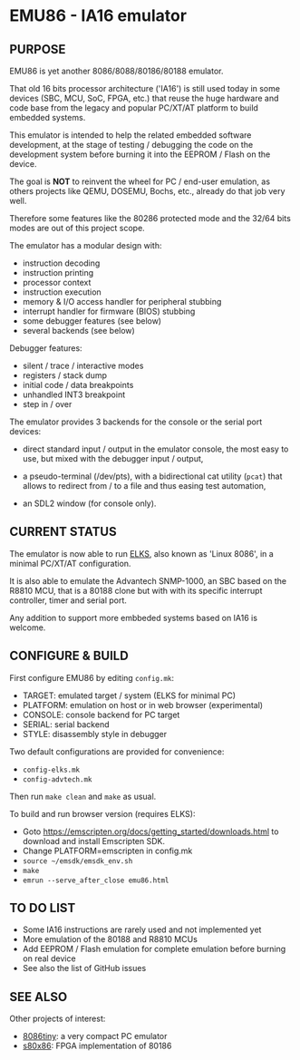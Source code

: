 # EMU86 - IA16 emulator

## PURPOSE

EMU86 is yet another 8086/8088/80186/80188 emulator.

That old 16 bits processor architecture ('IA16') is still used today in some devices
(SBC, MCU, SoC, FPGA, etc.) that reuse the huge hardware and code base from
the legacy and popular PC/XT/AT platform to build embedded systems.

This emulator is intended to help the related embedded software development,
at the stage of testing / debugging the code on the development system before
burning it into the EEPROM / Flash on the device.

The goal is **NOT** to reinvent the wheel for PC / end-user emulation, as others
projects like QEMU, DOSEMU, Bochs, etc., already do that job very well.

Therefore some features like the 80286 protected mode and the 32/64 bits
modes are out of this project scope.

The emulator has a modular design with:
- instruction decoding
- instruction printing
- processor context
- instruction execution
- memory & I/O access handler for peripheral stubbing
- interrupt handler for firmware (BIOS) stubbing
- some debugger features (see below)
- several backends (see below)

Debugger features:
- silent / trace / interactive modes
- registers / stack dump
- initial code / data breakpoints
- unhandled INT3 breakpoint
- step in / over

The emulator provides 3 backends for the console or the serial port devices:

* direct standard input / output in the emulator console,
the most easy to use, but mixed with the debugger input / output,

* a pseudo-terminal (/dev/pts), with a bidirectional cat utility (`pcat`)
that allows to redirect from / to a file and thus easing test automation,

* an SDL2 window (for console only).


## CURRENT STATUS

The emulator is now able to run [ELKS](https://github.com/jbruchon/elks),
also known as 'Linux 8086', in a minimal PC/XT/AT configuration.

It is also able to emulate the Advantech SNMP-1000, an SBC based on the R8810 MCU,
that is a 80188 clone but with with its specific interrupt controller, timer and serial port.

Any addition to support more embbeded systems based on IA16 is welcome.


## CONFIGURE & BUILD

First configure EMU86 by editing `config.mk`:
* TARGET: emulated target / system (ELKS for minimal PC)
* PLATFORM: emulation on host or in web browser (experimental)
* CONSOLE: console backend for PC target
* SERIAL: serial backend
* STYLE: disassembly style in debugger

Two default configurations are provided for convenience:
* `config-elks.mk`
* `config-advtech.mk`

Then run `make clean` and `make` as usual.

To build and run browser version (requires ELKS):
* Goto https://emscripten.org/docs/getting_started/downloads.html to download and install Emscripten SDK.
* Change PLATFORM=emscripten in config.mk
* `source ~/emsdk/emsdk_env.sh`
* `make`
* `emrun --serve_after_close emu86.html`


## TO DO LIST

* Some IA16 instructions are rarely used and not implemented yet
* More emulation of the 80188 and R8810 MCUs
* Add EEPROM / Flash emulation for complete emulation before burning on real device
* See also the list of GitHub issues


## SEE ALSO

Other projects of interest:
- [8086tiny](https://github.com/adriancable/8086tiny): a very compact PC emulator
- [s80x86](https://github.com/jamieiles/80x86): FPGA implementation of 80186
